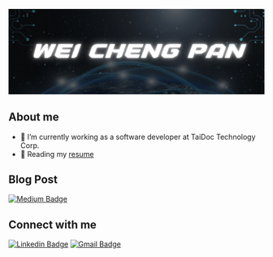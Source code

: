 <p align="center">
  <img src="https://github.com/blueline0505/blueline0505/blob/main/resource/headBanner.png" alt="">
</p>  

## About me  
- 🔭 I’m currently working as a software developer at TaiDoc Technology Corp.
- 🌱 Reading my [resume](https://github.com/blueline0505/Resume)

## Blog Post  
[![Medium Badge](https://img.shields.io/badge/-@blueline0505-000000?style=flat&labelColor=000000&logo=Medium&link=https://medium.com/@blueline0505)](https://medium.com/@blueline0505)

## Connect with me    
[![Linkedin Badge](https://img.shields.io/badge/-WeiChengPan-blue?style=flat&logo=Linkedin&logoColor=white&link=https://www.linkedin.com/in/david-pan-4a1b86231/)](https://www.linkedin.com/in/david-pan-4a1b86231/)
[![Gmail Badge](https://img.shields.io/badge/-blueline0505-c14438?style=flat&logo=Gmail&logoColor=white&link=mailto:blueline0505@gmail.com)](mailto:bline0505@gmail.com)

